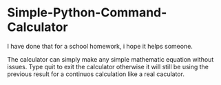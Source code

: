 # Simple-Python-Command-Calculator
I have done that for a school homework, i hope it helps someone.

The calculator can simply make any simple mathematic equation without issues. 
Type quit to exit the calculator otherwise it will still be using the previous result for a continuos calculation like a real caculator.
